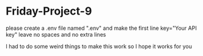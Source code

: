 # Friday-Project-9

please create a .env file named ".env" and make the first line key="Your API key"
leave no spaces and no extra lines

I had to do some weird things to make this work so I hope it works for you